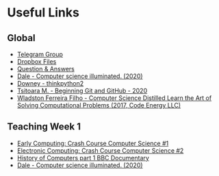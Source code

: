 # Useful Links

## Global

- [Telegram Group](https://t.me/joinchat/BroIMhiOgEWVP8kZQagYZA)
- [Dropbox Files](https://www.dropbox.com/sh/ml86li98k87h5hv/AACq1qoh-qYDNKDM9c9pGlvja?dl=0)
- [Question & Answers](https://intranet.wiut.uz/LearningMaterial/Discussion/Details/649?moduleId=559)
- [Dale - Computer science illuminated. (2020)](</files/csf/Dale%20-%20Computer%20science%20illuminated.%20(2020).pdf>)
- [Downey - thinkpython2](/files/csf/Downey%20-%20thinkpython2.pdf)
- [Tsitoara M. - Beginning Git and GitHub - 2020](/files/csf/Tsitoara%20M.%20-%20Beginning%20Git%20and%20GitHub%20-%202020.pdf)
- [Wladston Ferreira Filho - Computer Science Distilled Learn the Art of Solving Computational Problems (2017, Code Energy LLC)](</files/csf/Wladston%20Ferreira%20Filho%20-%20Computer%20Science%20Distilled_%20Learn%20the%20Art%20of%20Solving%20Computational%20Problems%20(2017,%20Code%20Energy%20LLC).pdf>)

## Teaching Week 1

- [Early Computing: Crash Course Computer Science #1](https://www.youtube.com/watch?reload=9&v=O5nskjZ_GoI&t=32s)
- [Electronic Computing: Crash Course Computer Science #2](https://www.youtube.com/watch?v=LN0ucKNX0hc)
- [History of Computers part 1 BBC Documentary](https://www.youtube.com/watch?v=6dME3wgaQpM&list=PL1331A4548513EA81)
- [Dale - Computer science illuminated. (2020)](</files/csf/Dale%20-%20Computer%20science%20illuminated.%20(2020).pdf>)
